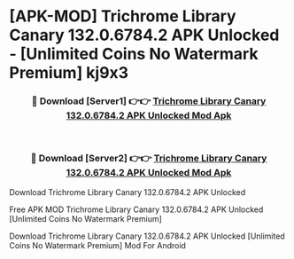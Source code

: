 # [APK-MOD] Trichrome Library Canary 132.0.6784.2 APK Unlocked - [Unlimited Coins No Watermark Premium] kj9x3



<div align="center">
<h3>🔴 Download [Server1] 👉👉 <a href="https://momento.my/?title=Trichrome_Library_Canary_132.0.6784.2_APK_Unlocked">Trichrome Library Canary 132.0.6784.2 APK Unlocked Mod Apk</a></h3><br>

<h3>🔴 Download [Server2] 👉👉 <a href="https://momento.my/?title=Trichrome_Library_Canary_132.0.6784.2_APK_Unlocked">Trichrome Library Canary 132.0.6784.2 APK Unlocked Mod Apk</a></h3>
</div>



Download Trichrome Library Canary 132.0.6784.2 APK Unlocked 

Free APK MOD Trichrome Library Canary 132.0.6784.2 APK Unlocked [Unlimited Coins No Watermark Premium]

Download Trichrome Library Canary 132.0.6784.2 APK Unlocked [Unlimited Coins No Watermark Premium] Mod For Android
